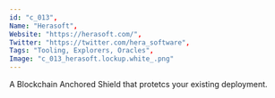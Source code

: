 ```yaml
--- 
id: "c_013", 
Name: "Herasoft", 
Website: "https://herasoft.com/", 
Twitter: "https://twitter.com/hera_software", 
Tags: "Tooling, Explorers, Oracles", 
Image: "c_013_herasoft.lockup.white_.png" 
--- 
```

<!--lang:en--> 
A Blockchain Anchored Shield that protetcs your existing deployment.
<!--lang:es--] 
A Blockchain Anchored Shield that protetcs your existing deployment.
<!--lang:de--] 
A Blockchain Anchored Shield that protetcs your existing deployment.
<!--lang:fr--] 
A Blockchain Anchored Shield that protetcs your existing deployment.
<!--lang:pl--] 
A Blockchain Anchored Shield that protetcs your existing deployment.
<!--lang:pt--] 
A Blockchain Anchored Shield that protetcs your existing deployment.
[!--lang:*--> 
